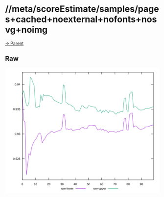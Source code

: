 
# //meta/scoreEstimate/samples/pages+cached+noexternal+nofonts+nosvg+noimg

[→ Parent](../..)


## Raw

![PLOT: raw-values](./raw/values.svg)